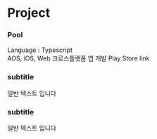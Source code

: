 # Project

### Pool

Language : Typescript  
 AOS, iOS, Web 크로스플랫폼 앱 개발
Play Store link

### subtitle

일반 텍스트 입니다

### subtitle

일반 텍스트 입니다
